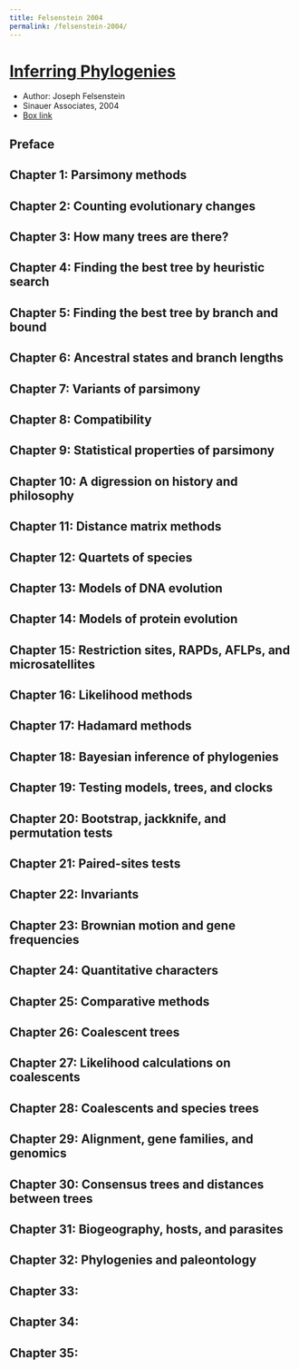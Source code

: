 ```yaml
---
title: Felsenstein 2004
permalink: /felsenstein-2004/
---
```


# [Inferring Phylogenies](https://books.google.com/books/about/Inferring_Phylogenies.html?id=GI6PQgAACAAJ)
* Author: Joseph Felsenstein
* Sinauer Associates, 2004
* [Box link](https://app.box.com/s/fnsgn47kt87zveup29wku75e56vbi7k7)

## Preface
## Chapter 1: Parsimony methods
## Chapter 2: Counting evolutionary changes
## Chapter 3: How many trees are there?
## Chapter 4: Finding the best tree by heuristic search
## Chapter 5: Finding the best tree by branch and bound
## Chapter 6: Ancestral states and branch lengths
## Chapter 7: Variants of parsimony
## Chapter 8: Compatibility
## Chapter 9: Statistical properties of parsimony
## Chapter 10: A digression on history and philosophy
## Chapter 11: Distance matrix methods
## Chapter 12: Quartets of species
## Chapter 13: Models of DNA evolution
## Chapter 14: Models of protein evolution
## Chapter 15: Restriction sites, RAPDs, AFLPs, and microsatellites
## Chapter 16: Likelihood methods
## Chapter 17: Hadamard methods
## Chapter 18: Bayesian inference of phylogenies
## Chapter 19: Testing models, trees, and clocks
## Chapter 20: Bootstrap, jackknife, and permutation tests
## Chapter 21: Paired-sites tests
## Chapter 22: Invariants
## Chapter 23: Brownian motion and gene frequencies
## Chapter 24: Quantitative characters
## Chapter 25: Comparative methods
## Chapter 26: Coalescent trees
## Chapter 27: Likelihood calculations on coalescents
## Chapter 28: Coalescents and species trees
## Chapter 29: Alignment, gene families, and genomics
## Chapter 30: Consensus trees and distances between trees
## Chapter 31: Biogeography, hosts, and parasites
## Chapter 32: Phylogenies and paleontology
## Chapter 33:
## Chapter 34:
## Chapter 35:

